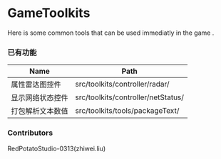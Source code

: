 # GameToolkits
Here is some common tools that can be used immediatly in the game .


### 已有功能
Name | Path
-------------- | ------------
属性雷达图控件 | src/toolkits/controller/radar/
显示网络状态控件 | src/toolkits/controller/netStatus/
打包解析文本数值 | src/toolkits/tools/packageText/

### Contributors
RedPotatoStudio-0313(zhiwei.liu)


